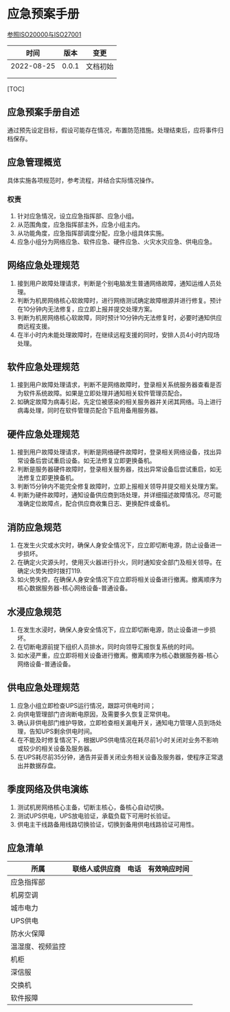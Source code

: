 # 应急预案手册

[参照ISO20000与ISO27001](#)

| 时间       | 版本  | 变更     |
| ---------- | ----- | -------- |
| 2022-08-25 | 0.0.1 | 文档初始 |
|            |       |          |
|            |       |          |

[TOC]

## 应急预案手册自述

通过预先设定目标，假设可能存在情况，布置防范措施。处理结束后，应将事件归档保存。

## 应急管理概览

具体实施各项规范时，参考流程，并结合实际情况操作。

### 权责

1. 针对应急情况，设立应急指挥部、应急小组。
2. 从范围角度，应急指挥部主外，应急小组主内。
3. 从功能角度，应急指挥部调度分配，应急小组具体实施。
4. 应急小组分为网络应急、软件应急、硬件应急、火灾水灾应急、供电应急。

## 网络应急处理规范

1. 接到用户故障处理请求，判断是个别电脑发生普通网络故障，通知运维人员处理。
2. 判断为机房网络核心软故障时，进行网络测试确定故障根源并进行修复。预计在10分钟内无法修复，应立即上报并提交处理方案。
3. 判断为机房网络核心软故障，同时预计10分钟内无法修复时，必要时通知供应商远程支援。
4. 在半小时内未能处理故障时，在继续远程支援的同时，安排人员4小时内现场处理。

## 软件应急处理规范

1. 接到用户故障处理请求，判断不是网络故障时，登录相关系统服务器查看是否为软件系统故障。如果是立即处理并通知相关软件管理员配合。
2. 如确定故障为病毒引起，先定位被感染的相关服务器并关闭其网络。马上进行病毒处理，同时在软件管理员配合下启用备用服务器。

## 硬件应急处理规范

1. 接到用户故障处理请求，判断是网络硬件故障时，登录相关网络设备，找出异常设备后尝试重启设备。如无法修复立即更换备机。
2. 判断是服务器硬件故障时，登录相关服务器，找出异常设备后尝试重启，如无法修复立即更换备机。
3. 判断15分钟内不能完全修复故障时，立即上报相关领导并提交相关处理方案。
4. 判断为硬件故障时，通知设备供应商到场处理，并详细描述故障情况。尽可能准确定位故障点，配合供应商收集日志、更换配件或备机。

## 消防应急规范

1. 在发生火灾或水灾时，确保人身安全情况下，应立即切断电源，防止设备进一步损坏。
2. 在确定火灾源头时，使用灭火器进行扑火，同时通知安全部门及相关领导。在确定火势失控时拨打119.
3. 如火势失控，在确保人身安全情况下应立即将相关设备进行撤离。撤离顺序为核心数据服务器-核心网络设备-普通设备。

## 水浸应急规范

1. 在发生水浸时，确保人身安全情况下，应立即切断电源，防止设备进一步损坏。
2. 在切断电源前提下组织人员排水，同时向领导汇报恢复系统的时间。
3. 如水浸严重，应立即将相关设备进行撤离。撤离顺序为核心数据服务器-核心网络设备-普通设备。

## 供电应急处理规范

1. 应急小组立即检查UPS运行情况，跟踪可供电时间；
2. 向供电管理部门咨询断电原因，及需要多久恢复正常供电。
3. 确认非供电部门维护导致，立即检查相关漏电开关，通知电力管理人员到场处理，告知UPS剩余供电时间。
4. 在不能及时修复情况下，根据UPS供电情况在耗尽前1小时关闭对业务不影响或较少的相关设备及服务器。
5. 在UPS耗尽前35分钟，通告并妥善关闭业务相关设备及服务器，使程序正常退出并数据存盘。

## 季度网络及供电演练

1. 测试机房网络核心主备，切断主核心，备核心自动切换。
2. 测试UPS供电，UPS放电验证，承载负载下可用时长验证。
3. 供电主干线路备用线路切换验证，切换到备用供电线路验证可用性。

## 应急清单

| 所属             | 联络人或供应商 | 电话 | 有效响应时间 |
| ---------------- | -------------- | ---- | ------------ |
| 应急指挥部       |                |      |              |
| 机房空调         |                |      |              |
| 城市电力         |                |      |              |
| UPS供电          |                |      |              |
| 防水火保障       |                |      |              |
| 温湿度、视频监控 |                |      |              |
| 机柜             |                |      |              |
| 深信服           |                |      |              |
| 交换机           |                |      |              |
| 软件报障         |                |      |              |



